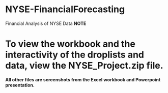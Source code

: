 # NYSE-FinancialForecasting
Financial Analysis of NYSE Data
****NOTE**** 

# To view the workbook and the interactivity of the droplists and data, view the NYSE_Project.zip file.


**All other files are screenshots from the Excel workbook and Powerpoint presentation.**
